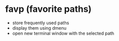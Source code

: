 # favp (favorite paths)

* store frequently used paths
* display them using dmenu
* open new terminal window with the selected path
